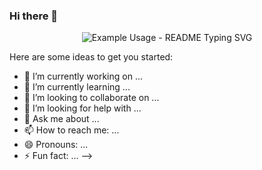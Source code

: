 ### Hi there 👋
<p align="center">
  <img src="https://readme-typing-svg.demolab.com/?lines=Hi+I+am+Ecem!;+Take+ a+ cofee+and+enjoy+☕! &font=Fira%20Code&center=true&width=400&height=90&duration=4000&pause=1000" alt="Example Usage - README Typing SVG">
</p
<!--
**ecem-software/ecem-software** is a ✨ _special_ ✨ repository because its `README.md` (this file) appears on your GitHub profile.

Here are some ideas to get you started:

- 🔭 I’m currently working on ...
- 🌱 I’m currently learning ...
- 👯 I’m looking to collaborate on ...
- 🤔 I’m looking for help with ...
- 💬 Ask me about ...
- 📫 How to reach me: ...
- 😄 Pronouns: ...
- ⚡ Fun fact: ...
-->
